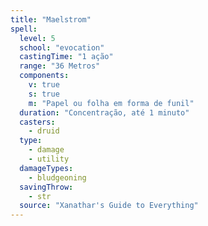 ```yaml
---
title: "Maelstrom"
spell:
  level: 5
  school: "evocation"
  castingTime: "1 ação"
  range: "36 Metros"
  components:
    v: true
    s: true
    m: "Papel ou folha em forma de funil"
  duration: "Concentração, até 1 minuto"
  casters:
    - druid
  type:
    - damage
    - utility
  damageTypes:
    - bludgeoning
  savingThrow:
    - str
  source: "Xanathar's Guide to Everything"
---
```

